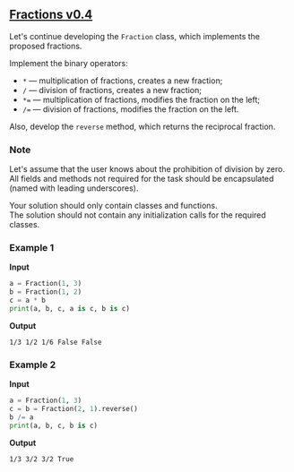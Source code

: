 ## [Fractions v0.4](../../../solutions/5.2/52_g.py)

Let's continue developing the `Fraction` class, which implements the proposed fractions.

Implement the binary operators:

- `*` — multiplication of fractions, creates a new fraction;
- `/` — division of fractions, creates a new fraction;
- `*=` — multiplication of fractions, modifies the fraction on the left;
- `/=` — division of fractions, modifies the fraction on the left.

Also, develop the `reverse` method, which returns the reciprocal fraction.

### Note

Let's assume that the user knows about the prohibition of division by zero.\
All fields and methods not required for the task should be encapsulated (named with leading underscores).

Your solution should only contain classes and functions.\
The solution should not contain any initialization calls for the required classes.

### Example 1

__Input__
```python
a = Fraction(1, 3)
b = Fraction(1, 2)
c = a * b
print(a, b, c, a is c, b is c)
```

__Output__
```plaintext
1/3 1/2 1/6 False False
```

### Example 2

__Input__
```python
a = Fraction(1, 3)
c = b = Fraction(2, 1).reverse()
b /= a
print(a, b, c, b is c)
```

__Output__
```plaintext
1/3 3/2 3/2 True
```